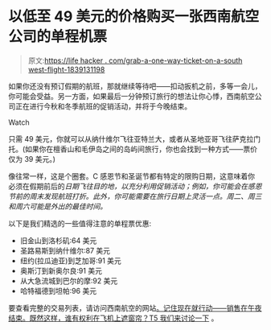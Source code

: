 # 以低至 49 美元的价格购买一张西南航空公司的单程机票

> 原文:[https://life hacker . com/grab-a-one-way-ticket-on-a-south west-flight-1839131198](https://lifehacker.com/grab-a-one-way-ticket-on-a-southwest-flight-for-as-litt-1839131198)

如果你还没有预订假期的航班，那就继续等待吧——扣动扳机之前，多等一会儿，你可能会受益。另一方面，如果最后一分钟预订旅行的想法让你心悸，西南航空公司正在进行今秋和冬季航班的促销活动，并将于今晚结束。

Watch

只需 49 美元，你就可以从纳什维尔飞往亚特兰大，或者从圣地亚哥飞往萨克拉门托。(如果你在檀香山和毛伊岛之间的岛屿间旅行，你也会找到一种方式——票价仅为 39 美元。)

像往常一样，这是个圈套。C 感恩节和圣诞节都有特定的限购日期，这意味着你必须在假期前后的*日期飞往目的地，以充分利用促销活动；例如，你可能会在感恩节前的周末发现航班打折。此外，你可能需要在旅行日期上灵活一点。周二、周三和周六可能是外出的最佳时间。*

以下是我们精选的一些值得注意的单程票优惠:

*   旧金山到洛杉矶:64 美元
*   圣路易斯到纳什维尔:87 美元
*   纽约(拉瓜迪亚)到芝加哥:91 美元
*   奥斯汀到新奥尔良:91 美元
*   从大急流城到巴尔的摩:92 美元
*   哈特福德到坦帕:96 美元

要查看完整的交易列表，请访问西南航空的网站[。记住现在就行动——销售在午夜结束。既然这样，谁有权利在飞机上遮窗帘？T5 我们来讨论一下](https://www.southwest.com/html/promotions/clicknsave_sale_NonstopConnect_191015.html#deal_detail_addtl_details) 。